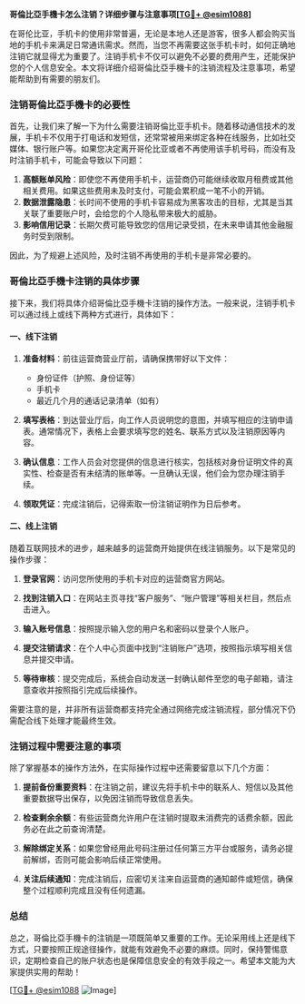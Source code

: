 **哥倫比亞手機卡怎么注销？详细步骤与注意事项[[TG💪+ @esim1088](https://t.me/s/esim1088)]**

在哥伦比亚，手机卡的使用非常普遍，无论是本地人还是游客，很多人都会购买当地的手机卡来满足日常通讯需求。然而，当您不再需要这张手机卡时，如何正确地注销它就显得尤为重要了。注销手机卡不仅可以避免不必要的费用产生，还能保护您的个人信息安全。本文将详细介绍哥倫比亞手機卡的注销流程及注意事项，希望能帮助到有需要的朋友们。

### 注销哥倫比亞手機卡的必要性

首先，让我们来了解一下为什么需要注销哥倫比亚手机卡。随着移动通信技术的发展，手机卡不仅用于打电话和发短信，还常常被用来绑定各种在线服务，比如社交媒体、银行账户等。如果您决定离开哥伦比亚或者不再使用该手机号码，而没有及时注销手机卡，可能会导致以下问题：

1. **高额账单风险**：即使您不再使用手机卡，运营商仍可能继续收取月租费或其他相关费用。如果这些费用未及时支付，可能会累积成一笔不小的开销。
2. **数据泄露隐患**：长时间不使用的手机卡容易成为黑客攻击的目标，尤其是当其关联了重要账户时，会给您的个人隐私带来极大的威胁。
3. **影响信用记录**：长期欠费可能导致您的信用记录受损，在未来申请其他金融服务时受到限制。

因此，为了规避上述风险，及时注销不再使用的手机卡是非常必要的。

### 哥倫比亞手機卡注销的具体步骤

接下来，我们将具体介绍哥倫比亞手機卡注销的操作方法。一般来说，注销手机卡可以通过线上或线下两种方式进行，具体如下：

#### 一、线下注销

1. **准备材料**：前往运营商营业厅前，请确保携带好以下文件：
   - 身份证件（护照、身份证等）
   - 手机卡
   - 最近几个月的通话记录清单（如有）

2. **填写表格**：到达营业厅后，向工作人员说明您的意图，并填写相应的注销申请表。通常情况下，表格上会要求填写您的姓名、联系方式以及注销原因等内容。

3. **确认信息**：工作人员会对您提供的信息进行核实，包括核对身份证明文件的真实性、检查是否有未结清的账单等。一旦确认无误，他们会为您办理注销手续。

4. **领取凭证**：完成注销后，记得索取一份注销证明作为日后参考。

#### 二、线上注销

随着互联网技术的进步，越来越多的运营商开始提供在线注销服务。以下是常见的操作步骤：

1. **登录官网**：访问您所使用的手机卡对应的运营商官方网站。

2. **找到注销入口**：在网站主页寻找“客户服务”、“账户管理”等相关栏目，然后点击进入。

3. **输入账号信息**：按照提示输入您的用户名和密码以登录个人账户。

4. **提交注销请求**：在个人中心页面中找到“注销账户”选项，按照指示填写相关信息并提交申请。

5. **等待审核**：提交完成后，系统会自动发送一封确认邮件至您的电子邮箱，请注意查收并按照指引完成后续操作。

需要注意的是，并非所有运营商都支持完全通过网络完成注销流程，部分情况下仍需配合线下处理才能最终生效。

### 注销过程中需要注意的事项

除了掌握基本的操作方法外，在实际操作过程中还需要留意以下几个方面：

1. **提前备份重要资料**：在注销之前，建议先将手机卡中的联系人、短信以及其他重要数据导出保存，以免因注销而导致信息丢失。

2. **检查剩余余额**：有些运营商允许用户在注销时提取未消费完的话费余额，因此务必在此之前查询清楚。

3. **解除绑定关系**：如果您曾经用此号码注册过任何第三方平台或服务，请务必提前解绑，否则可能会影响后续正常使用。

4. **关注后续通知**：完成注销后，应密切关注来自运营商的通知邮件或短信，确保整个过程顺利完成且没有任何遗漏。

### 总结

总之，哥倫比亞手機卡的注销是一项既简单又重要的工作。无论采用线上还是线下方式，只要按照正规途径操作，就能有效避免不必要的麻烦。同时，保持警惕意识，定期检查自己的账户状态也是保障信息安全的有效手段之一。希望本文能为大家提供实用的帮助！

[[TG💪+ @esim1088](https://t.me/s/esim1088) ![Image](https://i.postimg.cc/4NQfJmqS/Snipaste-2025-05-13-00-14-12.png)]